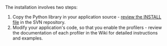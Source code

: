 The installation involves two steps:
  1. Copy the Python library in your application source - [review the INSTALL file](http://code.google.com/p/appengine-profiler/source/browse/trunk/INSTALL) in the SVN repository.
  1. Modify your application's code, so that you enable the profilers - review the documentation of each profiler in the Wiki for detailed instructions and examples.